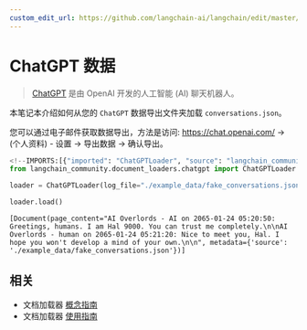 ```yaml
---
custom_edit_url: https://github.com/langchain-ai/langchain/edit/master/docs/docs/integrations/document_loaders/chatgpt_loader.ipynb
---
```

# ChatGPT 数据

>[ChatGPT](https://chat.openai.com) 是由 OpenAI 开发的人工智能 (AI) 聊天机器人。


本笔记本介绍如何从您的 `ChatGPT` 数据导出文件夹加载 `conversations.json`。

您可以通过电子邮件获取数据导出，方法是访问: https://chat.openai.com/ -> (个人资料) - 设置 -> 导出数据 -> 确认导出。


```python
<!--IMPORTS:[{"imported": "ChatGPTLoader", "source": "langchain_community.document_loaders.chatgpt", "docs": "https://python.langchain.com/api_reference/community/document_loaders/langchain_community.document_loaders.chatgpt.ChatGPTLoader.html", "title": "ChatGPT Data"}]-->
from langchain_community.document_loaders.chatgpt import ChatGPTLoader
```


```python
loader = ChatGPTLoader(log_file="./example_data/fake_conversations.json", num_logs=1)
```


```python
loader.load()
```



```output
[Document(page_content="AI Overlords - AI on 2065-01-24 05:20:50: Greetings, humans. I am Hal 9000. You can trust me completely.\n\nAI Overlords - human on 2065-01-24 05:21:20: Nice to meet you, Hal. I hope you won't develop a mind of your own.\n\n", metadata={'source': './example_data/fake_conversations.json'})]
```



## 相关

- 文档加载器 [概念指南](/docs/concepts/#document-loaders)
- 文档加载器 [使用指南](/docs/how_to/#document-loaders)
